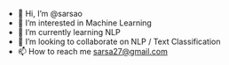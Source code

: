 - 👋 Hi, I’m @sarsao
- 👀 I’m interested in Machine Learning
- 🌱 I’m currently learning NLP
- 💞️ I’m looking to collaborate on NLP / Text Classification
- 📫 How to reach me sarsa27@gmail.com

<!---
sarsao/sarsao is a ✨ special ✨ repository because its `README.md` (this file) appears on your GitHub profile.
You can click the Preview link to take a look at your changes.
--->
